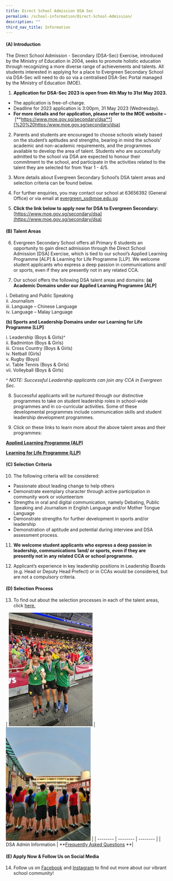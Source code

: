 ```yaml
---
title: Direct School Admission DSA Sec
permalink: /school-information/Direct-School-Admission/
description: ""
third_nav_title: Information
---
```

#### **(A) Introduction**

The Direct School Admission - Secondary (DSA-Sec) Exercise, introduced by the Ministry of Education in 2004, seeks to promote holistic education through recognizing a more diverse range of achievements and talents. All students interested in applying for a place to Evergreen Secondary School via DSA-Sec will need to do so via a centralised DSA-Sec Portal managed by the Ministry of Education (MOE).



1.   **Application for DSA-Sec 2023 is open from 4th May to 31st May 2023.**
* The application is free-of-charge.
* Deadline for 2023 application is 3:00pm, 31 May 2023 (Wednesday).
* **For more details and for application, please refer to the MOE website –**  [**https://www.moe.gov.sg/secondary/dsa**](%20%20https:/www.moe.gov.sg/secondary/dsa)



2.   Parents and students are encouraged to choose schools wisely based on the student’s aptitudes and strengths, bearing in mind the schools’ academic and non-academic requirements, and the programmes available to develop the area of talent. Students who are successfully admitted to the school via DSA are expected to honour their commitment to the school, and participate in the activities related to the talent they are selected for from Year 1 - 4/5.

3.   More details about Evergreen Secondary School’s DSA talent areas and selection criteria can be found below.

4.   For further enquiries, you may contact our school at 63656392 (General Office) or via email at [evergreen\_ss@moe.edu.sg](mailto:evergreen_ss@moe.edu.sg?subject=Evergreen%20Secondary%20School)

5.   **Click the link below to apply now for DSA to Evergreen Secondary:** [https://www.moe.gov.sg/secondary/dsa](https://www.moe.gov.sg/secondary/dsa)

#### **(B) Talent Areas**

6.   Evergreen Secondary School offers all Primary 6 students an opportunity to gain direct admission through the Direct School Admission \[DSA\] Exercise, which is tied to our school’s Applied Learning Programme \[ALP\] & Learning for Life Programme \[LLP\]. We welcome student applicants who express a deep passion in communications and/ or sports, even if they are presently not in any related CCA.


7.   Our school offers the following DSA talent areas and domains:
**(a)&nbsp; Academic Domains under our Applied Learning Programme \[ALP\]**

i. Debating and Public Speaking  
ii. Journalism  
iii. Language – Chinese Language  
iv. Language – Malay Language

**(b) Sports and Leadership Domains under our Learning for Life Programme \[LLP\]**

i. Leadership (Boys & Girls)^  
ii. Badminton (Boys & Girls)  
iii. Cross Country (Boys & Girls)  
iv. Netball (Girls)  
v. Rugby (Boys)  
vi. Table Tennis (Boys & Girls)  
vii. Volleyball (Boys & Girls)

^ *NOTE: Successful Leadership applicants can join any CCA in Evergreen Sec.*

8.   Successful applicants will be nurtured through our distinctive programmes to take on student leadership roles in school-wide programmes and in co-curricular activities. Some of these developmental programmes include communication skills and student leadership development programmes.

9.   Click on these links to learn more about the above talent areas and their programmes:

**[Applied Learning Programme (ALP)](https://www.evergreensec.moe.edu.sg/curriculum/alp/)**

**[Learning for Life Programme (LLP)](https://www.evergreensec.moe.edu.sg/our-curriculum/Distinctive-School-Programmes/Learning-for-Life-Programme-LLP/)**

#### **(C) Selection Criteria**

10.   The following criteria will be considered:
* Passionate about leading change to help others
* Demonstrate exemplary character through active participation in community work or volunteerism
* Strengths in oral and digital communication, namely Debating, Public Speaking and Journalism in English Language and/or Mother Tongue Language
* Demonstrate strengths for further development in sports and/or leadership
* Demonstration of aptitude and potential during interview and DSA assessment process.

11.   **We welcome student applicants who express a deep passion in leadership, communications 1and/ or sports, even if they are presently not in any related CCA or school programme.**

12.   Applicant’s experience in key leadership positions in Leadership Boards (e.g. Head or Deputy Head Prefect) or in CCAs would be considered, but are not a compulsory criteria.

#### **(D) Selection Process**

13.   To find out about the selection processes in each of the talent areas, click [here.](about:blank)



| ![](/images/School%20information/Direct%20School%20Admission/dsa_pic1.jpg) | ![](/images/School%20information/Direct%20School%20Admission/dsa_pic2.jpg) | 
| -------- | -------- | -------- |
| DSA Admin Information | **[Frequently Asked Questions](/files/Direct%20School%20Admission/dsa-faq.pdf) **|


#### **(E) Apply Now & Follow Us on Social Media**

14.   Follow us on [Facebook](https://www.facebook.com/EvergreenSecondary/) and [Instagram](https://www.instagram.com/evergreen_secondary_official/) to find out more about our vibrant school community!